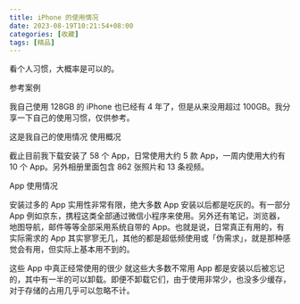 ```yaml
---
title: iPhone 的使用情况
date: 2023-08-19T10:21:54+08:00
categories: [收藏]
tags: [精品]
---
```


看个人习惯，大概率是可以的。

参考案例

我自己使用 128GB 的 iPhone 也已经有 4 年了，但是从来没用超过 100GB。我分享一下自己的使用习惯，仅供参考。


这是我自己的使用情况
使用概况

截止目前我下载安装了 58 个 App，日常使用大约 5 款 App，一周内使用大约有 10 个 App。另外相册里面包含 862 张照片和 13 条视频。

App 使用情况

安装过多的 App 实用性非常有限，绝大多数 App 安装以后都是吃灰的。有一部分 App 例如京东，携程这类全部通过微信小程序来使用。另外还有笔记，浏览器，地图导航，邮件等等全部采用系统自带的 App。也就是说，日常真正有用的，有实际需求的 App 其实寥寥无几，其他的都是超低频使用或「伪需求」，就是那种感觉会有用，但实际上基本用不到的。


这些 App 中真正经常使用的很少
就这些大多数不常用 App 都是安装以后被忘记的，其中有一半的可以卸载。即便不卸载它们，由于使用非常少，也没多少缓存，对于存储的占用几乎可以忽略不计。

